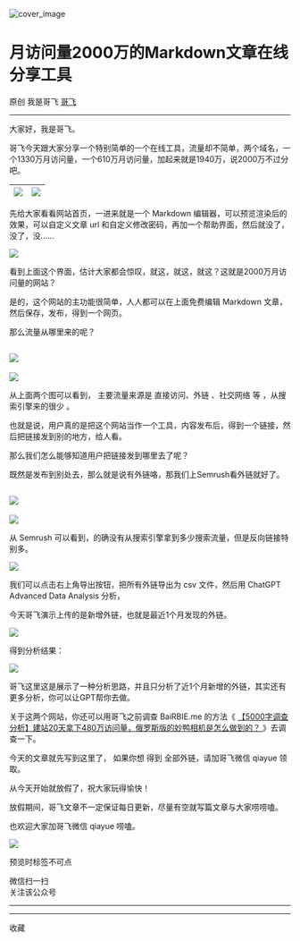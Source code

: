 ![cover_image](https://mmbiz.qpic.cn/sz_mmbiz_jpg/LBrX00GQeicsjNz49cPe9T5uOHse6G34bfchSBZoDhbnfaQh18I1VR7mtEnNNnqSTicF9RA72UsbGDQQQFhTr2Hg/0?wx_fmt=jpeg)

#  月访问量2000万的Markdown文章在线分享工具

原创  我是哥飞  [ 哥飞 ](javascript:void\(0\);)

__ _ _ _ _

大家好，我是哥飞。  

哥飞今天跟大家分享一个特别简单的一个在线工具，流量却不简单，两个域名，一个1330万月访问量，一个610万月访问量，加起来就是1940万，说2000万不过分吧。

![](https://mmbiz.qpic.cn/sz_mmbiz_png/LBrX00GQeicsjNz49cPe9T5uOHse6G34bqyqBiaAQ5ia2pj96ldoLQe5MHKwV4vfenjEMpad9vv4BQIVPlKE0kiavg/640?wx_fmt=png) |  ![](https://mmbiz.qpic.cn/sz_mmbiz_png/LBrX00GQeicsjNz49cPe9T5uOHse6G34bGBic4UZhlndYExr3cD4dicWicYC7G1daicTWUib4sNIVbs9JgEqreUJKPHw/640?wx_fmt=png)  
---|---  
  
先给大家看看网站首页，一进来就是一个 Markdown 编辑器，可以预览渲染后的效果，可以自定义文章 url
和自定义修改密码，再加一个帮助界面，然后就没了，没了，没……  

![](https://mmbiz.qpic.cn/sz_mmbiz_png/LBrX00GQeicsjNz49cPe9T5uOHse6G34bKxhrgt7PvHwQOmjwgNt43BiamTE4ZgSrXNvteiciamuXK6uX7PKicyxtGA/640?wx_fmt=png)

看到上面这个界面，估计大家都会惊叹，就这，就这，就这？这就是2000万月访问量的网站？  

是的，这个网站的主功能很简单，人人都可以在上面免费编辑 Markdown 文章，然后保存，发布，得到一个网页。  

那么流量从哪里来的呢？  

![](https://mmbiz.qpic.cn/sz_mmbiz_png/LBrX00GQeicsjNz49cPe9T5uOHse6G34b5LWzrGgMib8gicdb6FSjUqY59LUtvbxt7ibrHvrv8f0UkPVw60L4ic4JKg/640?wx_fmt=png)  
---  
![](https://mmbiz.qpic.cn/sz_mmbiz_png/LBrX00GQeicsjNz49cPe9T5uOHse6G34bFeA2FHgAQWFJ1DuFlOvfbmDtxSlVuCAzTKAOAMhhcTn1ibUxNBc1sZA/640?wx_fmt=png)  
  
从上面两个图可以看到，  主要流量来源是  直接访问、外链  、社交网络  等  ，从搜索引擎来的很少  。

也就是说，用户真的是把这个网站当作一个工具，内容发布后，得到一个链接，然后把链接发到别的地方，给人看。  

那么我们怎么能够知道用户把链接发到哪里去了呢？  

既然是发布到别处去，那么就是说有外链咯，那我们上Semrush看外链就好了。

![](https://mmbiz.qpic.cn/sz_mmbiz_png/LBrX00GQeicsjNz49cPe9T5uOHse6G34bQBwqj5MgPvbiceYGWNibPdpguRMuTNDVGFRfNQLr9GGOA5Pwl2QDZVJw/640?wx_fmt=png)  
---  
![](https://mmbiz.qpic.cn/sz_mmbiz_png/LBrX00GQeicsjNz49cPe9T5uOHse6G34boNORiaTJOeSJIJ7A6RibzxJBzCWKszMicGibn0c8qh1rk8mubuVx5vhPDg/640?wx_fmt=png)  
  
从 Semrush 可以看到，的确没有从搜索引擎拿到多少搜索流量，但是反向链接特别多。

![](https://mmbiz.qpic.cn/sz_mmbiz_png/LBrX00GQeicsjNz49cPe9T5uOHse6G34bt7bJmwgpX8K4ibaHDBFQUME5lWflDTyFy0vticaM66w0v4UCrcQP6Ipg/640?wx_fmt=png)

我们可以点击右上角导出按钮，把所有外链导出为 csv 文件，然后用 ChatGPT Advanced Data Analysis 分析，

今天哥飞演示上传的是新增外链，也就是最近1个月发现的外链。

![](https://mmbiz.qpic.cn/sz_mmbiz_png/LBrX00GQeicsjNz49cPe9T5uOHse6G34bG7YcRlS7yPNqJx8yJhTR0jj86nVCU0oBWtG6BX8VXIqRBthAOSAGLw/640?wx_fmt=png)

得到分析结果：  

![](https://mmbiz.qpic.cn/sz_mmbiz_png/LBrX00GQeicsjNz49cPe9T5uOHse6G34bjSmkA7aiayIyDE8l2fCLUN55ewyFzRlDyJXSlmicGPylicKyG97Fz1KHQ/640?wx_fmt=png)

哥飞这里这是展示了一种分析思路，并且只分析了近1个月新增的外链，其实还有更多分析，你可以让GPT帮你去做。

关于这两个网站，你还可以用哥飞之前调查 BaiRBIE.me 的方法《 [
【5000字调查分析】建站20天拿下480万访问量，俄罗斯版的妙鸭相机是怎么做到的？
](http://mp.weixin.qq.com/s?__biz=MjM5OTIzMzYyMA==&mid=2650079744&idx=1&sn=0d82dcd95fe435a6b46a53a642a6c4e4&chksm=bf3f333b8848ba2deee768dea94b0ed5c2101c5bbf689cf536967d6141910b14f55ba03ed5c9&scene=21#wechat_redirect)
》去调查一下。

今天的文章就先写到这里了，  如果你想  得到  全部外链，请加哥飞微信 qiayue 领取。

从今天开始就放假了，祝大家玩得愉快！

放假期间，哥飞文章不一定保证每日更新，尽量有空就写篇文章与大家唠唠嗑。

也欢迎大家加哥飞微信 qiayue 唠嗑。

![](https://mmbiz.qpic.cn/sz_mmbiz_png/LBrX00GQeicsG8Pro6O9Hu75bIIiafZVPs3qlYeaNNJ1BpqNplEGgibL5m1bcq8a1N1rzoI5lia8aJjtHfgiaAADJJQ/640?wx_fmt=png)

预览时标签不可点

微信扫一扫  
关注该公众号





****



****



  收藏

